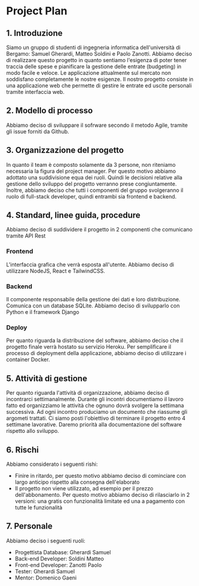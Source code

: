 # Project Plan

## 1. Introduzione
Siamo un gruppo di studenti di ingegneria informatica dell'università di Bergamo: Samuel Gherardi, Matteo Soldini e Paolo Zanotti. Abbiamo deciso di realizzare questo progetto in quanto sentiamo l'esigenza di poter tener traccia delle spese e pianificare la gestione delle entrate (budgeting) in modo facile e veloce. Le applicazione attualmente sul mercato non soddisfano completamente le nostre esigenze. Il nostro progetto consiste in una applicazione web che permette di gestire le entrate ed uscite personali tramite interfaccia web.

## 2. Modello di processo
Abbiamo deciso di sviluppare il sofrware secondo il metodo Agile, tramite gli issue forniti da Github.

## 3. Organizzazione del progetto
In quanto il team è composto solamente da 3 persone, non riteniamo necessaria la figura del project manager. Per questo motivo abbiamo adottato una suddivisione equa dei ruoli. Quindi le decisioni relative alla gestione dello sviluppo del progetto verranno prese congiuntamente. Inoltre, abbiamo deciso che tutti i componenti del gruppo svolgeranno il ruolo di full-stack developer, quindi entrambi sia frontend e backend.

## 4. Standard, linee guida, procedure
Abbiamo deciso di suddividere il progetto in 2 componenti che comunicano tramite API Rest

### Frontend
L'interfaccia grafica che verrà esposta all'utente.
Abbiamo deciso di utilizzare NodeJS, React e TailwindCSS.

### Backend
Il componente responsabile della gestione dei dati e loro distribuzione.
Comunica con un database SQLite.
Abbiamo deciso di svilupparlo con Python e il framework Django

 ### Deploy
 Per quanto riguarda la distribuzione del software, abbiamo deciso che il progetto finale verrà hostato su servizio Heroku.
 Per semplificare il processo di deployment della applicazione, abbiamo deciso di utilizzare i container Docker.

## 5. Attività di gestione
Per quanto riguarda l'attività di organizzazione, abbiamo deciso di incontrarci settimanalmente. Durante gli incontri documentiamo il lavoro fatto ed organizziamo le attività che ognuno dovrà svolgere la settimana successiva. Ad ogni incontro produciamo un documento che riassume gli argometi trattati. Ci siamo posti l'obiettivo di terminare il progetto entro 4 settimane lavorative. Daremo priorità alla documentazione del software rispetto allo sviluppo.

## 6. Rischi
Abbiamo considerato i seguenti rishi:
- Finire in ritardo, per questo motivo abbiamo deciso di cominciare con largo anticipo rispetto alla consegna dell'elaborato
- Il progetto non viene utilizzato, ad esempio per il prezzo dell'abbonamento. Per questo motivo abbiamo deciso di rilasciarlo in 2 versioni: una gratis con funzionalità limitate ed una a pagamento con tutte le funzionalità

## 7. Personale
Abbiamo deciso i seguenti ruoli:
- Progettista Database: Gherardi Samuel
- Back-end Developer: Soldini Matteo
- Front-end Developer: Zanotti Paolo
- Tester: Gherardi Samuel
- Mentor: Domenico Gaeni
